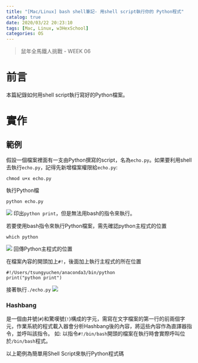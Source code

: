 ```yaml
---
title: "[Mac/Linux] bash shell筆記- 用shell script執行你的 Python程式"
catalog: true
date: 2020/03/22 20:23:10
tags: [Mac, Linux, w3HexSchool] 
categories: OS
---
```


> 鼠年全馬鐵人挑戰 - WEEK 06

<!-- toc -->
# 前言
本篇紀錄如何用shell script執行寫好的Python檔案。
<!--more-->
# 實作
## 範例
假設一個檔案裡面有一支由Python撰寫的script，名為`echo.py`。如果要利用shell去執行`echo.py`，記得先新增檔案權限給`echo.py`:
```bash=
chmod u+x echo.py
```
執行Python檔
```bash=
python echo.py
```
![](https://i.imgur.com/eQ5qKJ2.png)
印出`python print`，但是無法用bash的指令來執行。

若要使用bash指令來執行Python檔案，需先確認python主程式的位置
```bash=
which python
```
![](https://i.imgur.com/aNgiIfc.png)
回傳Python主程式的位置

在檔案內容的開頭加上`#!`，後面加上執行主程式的所在位置
```python=
#!/Users/tsungyuchen/anaconda3/bin/python
print("python print")
```
接著執行`./echo.py`
![](https://i.imgur.com/XLFukc2.png)

### Hashbang
是一個由井號(`#`)和驚嘆號(`!`)構成的字元，需寫在文字檔案的第一行的前兩個字元，作業系統的程式載入器會分析Hashbang後的內容，將這些內容作為直譯器指令，並呼叫該指令。 如: 以指令`#!/bin/bash`開頭的檔案在執行時會實際呼叫位於`/bin/bash`程式。

以上範例為簡單用Shell Script來執行Python程式碼



